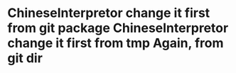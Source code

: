 ChineseInterpretor change it first from git package
ChineseInterpretor change it first from tmp
Again, from git dir
==================
